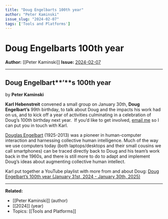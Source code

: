```yaml
---
title: "Doug Engelbarts 100th year"
author: "Peter Kaminski"
issue_slug: "2024-02-07"
tags: ['Tools and Platforms']
---
```


# Doug Engelbarts 100th year

**Author:** [[Peter Kaminski]]
**Issue:** [2024-02-07](https://plex.collectivesensecommons.org/2024-02-07/)

---

## Doug Engelbart**’**s 100th year
by **Peter Kaminski**

**Karl Hebenstreit** convened a small group on January 30th, **Doug Engelbart’s** 99th birthday, to talk about Doug and the impacts his work had on us, and to kick off a year of activities culminating in a celebration of Doug’s 100th birthday next year.  If you’d like to get involved, [email me](mailto:kaminski@istori.com) so I can put you in touch with Karl.

[Douglas Engelbart](https://en.wikipedia.org/wiki/Douglas_Engelbart) (1925-2013) was a pioneer in human-computer interaction and harnessing collective human intelligence. Much of the way we use computers today (both laptops/desktops and their small cousins we call smartphones) can be traced directly back to Doug and his team’s work back in the 1960s, and there is still more to do to adapt and implement Doug’s ideas about augmenting collective human intellect.

Karl put together a YouTube playlist with more from and about Doug: [Doug Engelbart’s 100th year (January 31st, 2024 - January 30th, 2025)](https://www.youtube.com/playlist?list=PLZXa4I6EFfzLGc-DKzHEOxjef5Fb6Dvs3)

---

**Related:**
- [[Peter Kaminski]] (author)
- [[2024]] (year)
- Topics: [[Tools and Platforms]]

